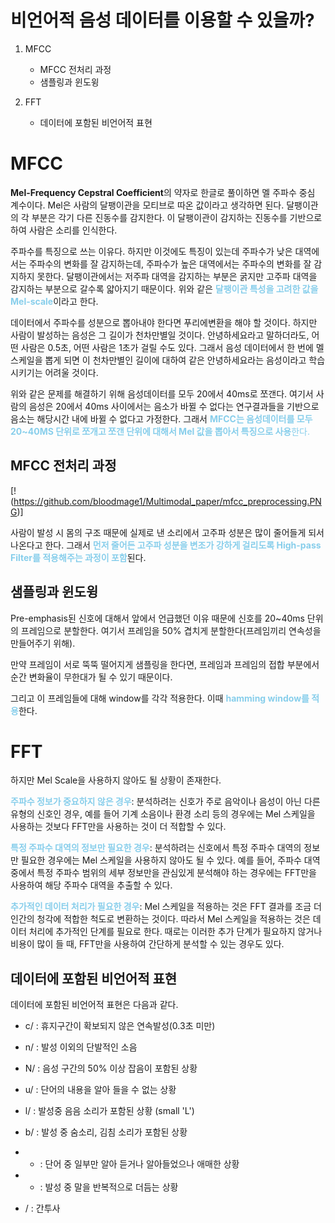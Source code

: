 # 비언어적 음성 데이터를 이용할 수 있을까?

1. MFCC
   - MFCC 전처리 과정
   - 샘플링과 윈도윙

2. FFT
   - 데이터에 포함된 비언어적 표현

# MFCC

**Mel-Frequency Cepstral Coefficient**의 약자로 한글로 풀이하면 멜 주파수 중심 계수이다. Mel은 사람의 달팽이관을 모티브로 따온 값이라고 생각하면 된다. 달팽이관의 각 부분은 각기 다른 진동수를 감지한다. 이 달팽이관이 감지하는 진동수를 기반으로 하여 사람은 소리를 인식한다.

주파수를 특징으로 쓰는 이유다. 하지만 이것에도 특징이 있는데 주파수가 낮은 대역에서는 주파수의 변화를 잘 감지하는데, 주파수가 높은 대역에서는 주파수의 변화를 잘 감지하지 못한다. 달팽이관에서는 저주파 대역을 감지하는 부분은 굵지만 고주파 대역을 감지하는 부분으로 갈수록 얇아지기 때문이다. 위와 같은 <span style="color:skyblue">**달팽이관 특성을 고려한 값을 Mel-scale**</span>이라고 한다.

데이터에서 주파수를 성분으로 뽑아내야 한다면 푸리에변환을 해야 할 것이다. 하지만 사람이 발성하는 음성은 그 길이가 천차만별일 것이다. 안녕하세요라고 말하더라도, 어떤 사람은 0.5초, 어떤 사람은 1초가 걸릴 수도 있다. 그래서 음성 데이터에서 한 번에 멜 스케일을 뽑게 되면 이 천차만별인 길이에 대하여 같은 안녕하세요라는 음성이라고 학습시키기는 어려울 것이다.

위와 같은 문제를 해결하기 위해 음성데이터를 모두 20에서 40ms로 쪼갠다. 여기서 사람의 음성은 20에서 40ms 사이에서는 음소가 바뀔 수 없다는 연구결과들을 기반으로 음소는 해당시간 내에 바뀔 수 없다고 가정한다. 그래서 <span style="color:skyblue">**MFCC는 음성데이터를 모두 20~40MS 단위로 쪼개고 쪼갠 단위에 대해서 Mel 값을 뽑아서 특징으로 사용**<span>한다.

## MFCC 전처리 과정

[!(https://github.com/bloodmage1/Multimodal_paper/mfcc_preprocessing.PNG)]

사람이 발성 시 몸의 구조 때문에 실제로 낸 소리에서 고주파 성분은 많이 줄어들게 되서 나온다고 한다. 그래서 <span style="color:skyblue">**먼저 줄어든 고주파 성분을 변조가 강하게 걸리도록 High-pass Filter를 적용해주는 과정이 포함**</span>된다.

## 샘플링과 윈도윙

Pre-emphasis된 신호에 대해서 앞에서 언급했던 이유 때문에 신호를 20~40ms 단위의 프레임으로 분할한다. 여기서 프레임을 50% 겹치게 분할한다(프레임끼리 연속성을 만들어주기 위해).

만약 프레임이 서로 뚝뚝 떨어지게 샘플링을 한다면, 프레임과 프레임의 접합 부분에서 순간 변화율이 무한대가 될 수 있기 때문이다.

그리고 이 프레임들에 대해 window를 각각 적용한다. 이때 <span style="color:skyblue">**hamming window를 적용**</span>한다.

# FFT

하지만 Mel Scale을 사용하지 않아도 될 상황이 존재한다.

<span style="color:skyblue">**주파수 정보가 중요하지 않은 경우**</span>: 분석하려는 신호가 주로 음악이나 음성이 아닌 다른 유형의 신호인 경우, 예를 들어 기계 소음이나 환경 소리 등의 경우에는 Mel 스케일을 사용하는 것보다 FFT만을 사용하는 것이 더 적합할 수 있다.

<span style="color:skyblue">**특정 주파수 대역의 정보만 필요한 경우**</span>: 분석하려는 신호에서 특정 주파수 대역의 정보만 필요한 경우에는 Mel 스케일을 사용하지 않아도 될 수 있다. 예를 들어, 주파수 대역 중에서 특정 주파수 범위의 세부 정보만을 관심있게 분석해야 하는 경우에는 FFT만을 사용하여 해당 주파수 대역을 추출할 수 있다.

<span style="color:skyblue">**추가적인 데이터 처리가 필요한 경우**</span>: Mel 스케일을 적용하는 것은 FFT 결과를 조금 더 인간의 청각에 적합한 척도로 변환하는 것이다. 따라서 Mel 스케일을 적용하는 것은 데이터 처리에 추가적인 단계를 필요로 한다. 때로는 이러한 추가 단계가 필요하지 않거나 비용이 많이 들 때, FFT만을 사용하여 간단하게 분석할 수 있는 경우도 있다.

## 데이터에 포함된 비언어적 표현

데이터에 포함된 비언어적 표현은 다음과 같다.

- c/ : 휴지구간이 확보되지 않은 연속발성(0.3초 미만) 

- n/ : 발성 이외의 단발적인 소음 

- N/ : 음성 구간의 50% 이상 잡음이 포함된 상황 

- u/ : 단어의 내용을 알아 들을 수 없는 상황

-  l/ : 발성중 음음 소리가 포함된 상황 (small 'L')

- b/ : 발성 중 숨소리, 김침 소리가 포함된 상황

- * : 단어 중 일부만 알아 듣거나 알아들었으나 애매한 상황

- + : 발성 중 말을 반복적으로 더듬는 상황

- / : 간투사